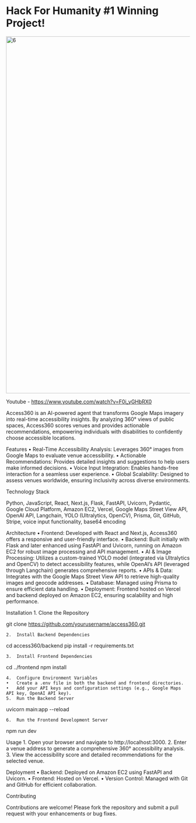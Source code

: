 # Hack For Humanity #1 Winning Project!

<img width="976" alt="6" src="https://github.com/user-attachments/assets/01641522-5179-41cc-b298-7c794470886b" />

Youtube - https://www.youtube.com/watch?v=F0i_yGHbRX0

Access360 is an AI-powered agent that transforms Google Maps imagery into real-time accessibility insights. By analyzing 360° views of public spaces, Access360 scores venues and provides actionable recommendations, empowering individuals with disabilities to confidently choose accessible locations.

Features
	•	Real-Time Accessibility Analysis: Leverages 360° images from Google Maps to evaluate venue accessibility.
	•	Actionable Recommendations: Provides detailed insights and suggestions to help users make informed decisions.
	•	Voice Input Integration: Enables hands-free interaction for a seamless user experience.
	•	Global Scalability: Designed to assess venues worldwide, ensuring inclusivity across diverse environments.

Technology Stack

Python, JavaScript, React, Next.js, Flask, FastAPI, Uvicorn, Pydantic, Google Cloud Platform, Amazon EC2, Vercel, Google Maps Street View API, OpenAI API, Langchain, YOLO (Ultralytics, OpenCV), Prisma, Git, GitHub, Stripe, voice input functionality, base64 encoding

Architecture
	•	Frontend: Developed with React and Next.js, Access360 offers a responsive and user-friendly interface.
	•	Backend: Built initially with Flask and later enhanced using FastAPI and Uvicorn, running on Amazon EC2 for robust image processing and API management.
	•	AI & Image Processing: Utilizes a custom-trained YOLO model (integrated via Ultralytics and OpenCV) to detect accessibility features, while OpenAI’s API (leveraged through Langchain) generates comprehensive reports.
	•	APIs & Data: Integrates with the Google Maps Street View API to retrieve high-quality images and geocode addresses.
	•	Database: Managed using Prisma to ensure efficient data handling.
	•	Deployment: Frontend hosted on Vercel and backend deployed on Amazon EC2, ensuring scalability and high performance.

Installation
	1.	Clone the Repository

git clone https://github.com/yourusername/access360.git


	2.	Install Backend Dependencies

cd access360/backend
pip install -r requirements.txt


	3.	Install Frontend Dependencies

cd ../frontend
npm install


	4.	Configure Environment Variables
	•	Create a .env file in both the backend and frontend directories.
	•	Add your API keys and configuration settings (e.g., Google Maps API key, OpenAI API key).
	5.	Run the Backend Server

uvicorn main:app --reload


	6.	Run the Frontend Development Server

npm run dev



Usage
	1.	Open your browser and navigate to http://localhost:3000.
	2.	Enter a venue address to generate a comprehensive 360° accessibility analysis.
	3.	View the accessibility score and detailed recommendations for the selected venue.

Deployment
	•	Backend: Deployed on Amazon EC2 using FastAPI and Uvicorn.
	•	Frontend: Hosted on Vercel.
	•	Version Control: Managed with Git and GitHub for efficient collaboration.

Contributing

Contributions are welcome! Please fork the repository and submit a pull request with your enhancements or bug fixes.
